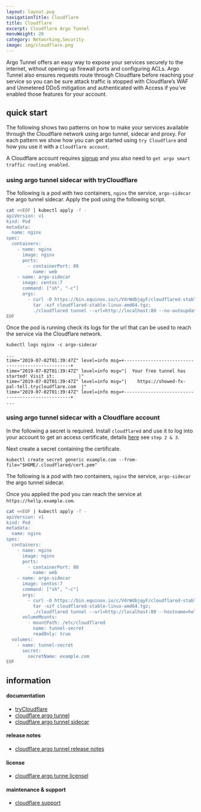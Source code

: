 ```yaml
---
layout: layout.pug
navigationTitle: Cloudflare
title: Cloudflare
excerpt: Cloudflare Argo Tunnel
menuWeight: 20
category: Networking,Security
image: img/cloudflare.png
---
```


Argo Tunnel offers an easy way to expose your services securely to the internet, without opening up firewall ports and configuring ACLs. Argo Tunnel also ensures requests route through Cloudflare before reaching your service so you can be sure attack traffic is stopped with Cloudflare’s WAF and Unmetered DDoS mitigation and authenticated with Access if you’ve enabled those features for your account.


## quick start

The following shows two patterns on how to make your services available through the Cloudflare network using argo tunnel, sidecar and proxy. For each pattern we show how you can get started using `try Cloudflare` and how you use it with a `Cloudflare account`.

A Cloudflare account requires [signup](https://dash.cloudflare.com/sign-up) and you also need to `get argo smart traffic routing enabled`.


### using argo tunnel sidecar with tryCloudflare

The following is a pod with two containers, `nginx` the service, `argo-sidecar` the argo tunnel sidecar. Apply the pod using the following script.

```sh
cat <<EOF | kubectl apply -f -
apiVersion: v1
kind: Pod
metadata:
  name: nginx
spec:
  containers:
    - name: nginx
      image: nginx
      ports:
        - containerPort: 80
          name: web
    - name: argo-sidecar
      image: centos:7
      command: ["sh", "-c"]
      args:
        - curl -O https://bin.equinox.io/c/VdrWdbjqyF/cloudflared-stable-linux-amd64.tgz;
          tar -xzf cloudflared-stable-linux-amd64.tgz;
          ./cloudflared tunnel --url=http://localhost:80 --no-autoupdate;
EOF
```

Once the pod is running check its logs for the url that can be used to reach the service via the Cloudflare network.

```
kubectl logs nginx -c argo-sidecar

...
time="2019-07-02T01:39:47Z" level=info msg=+--------------------------------------------------+
time="2019-07-02T01:39:47Z" level=info msg="|  Your free tunnel has started! Visit it:         |"
time="2019-07-02T01:39:47Z" level=info msg="|    https://showed-fx-pal-tell.trycloudflare.com  |"
time="2019-07-02T01:39:47Z" level=info msg=+--------------------------------------------------+
...
```

### using argo tunnel sidecar with a Cloudflare account

In the following a secret is required. Install `cloudflared` and use it to log into your account to get an access certificate, details [here](https://developers.cloudflare.com/argo-tunnel/quickstart/) see `step 2 & 3`.

Next create a secret containing the certificate.
```
kubectl create secret generic example.com --from-file="$HOME/.cloudflared/cert.pem"
```

The following is a pod with two containers, `nginx` the service, `argo-sidecar` the argo tunnel sidecar.

Once you applied the pod you can reach the service at `https://hellp.example.com`.

```sh
cat <<EOF | kubectl apply -f -
apiVersion: v1
kind: Pod
metadata:
  name: nginx
spec:
  containers:
    - name: nginx
      image: nginx
      ports:
        - containerPort: 80
          name: web
    - name: argo-sidecar
      image: centos:7
      command: ["sh", "-c"]
      args:
        - curl -O https://bin.equinox.io/c/VdrWdbjqyF/cloudflared-stable-linux-amd64.tgz;
          tar -xzf cloudflared-stable-linux-amd64.tgz;
          ./cloudflared tunnel --url=http://localhost:80 --hostname=hello.example.com --origincert=/etc/cloudflared/cert.pem --no-autoupdate;
      volumeMounts:
        - mountPath: /etc/cloudflared
          name: tunnel-secret
          readOnly: true
  volumes:
    - name: tunnel-secret
      secret:
        secretName: example.com
EOF
```

## information

#### documentation

* [tryCloudflare](https://developers.cloudflare.com/argo-tunnel/trycloudflare/)
* [cloudflare argo tunnel](https://developers.cloudflare.com/argo-tunnel/quickstart/)
* [cloudflare argo tunnel sidecar](https://developers.cloudflare.com/argo-tunnel/reference/sidecar/)

#### release notes

* [cloudflare argo tunnel release notes](https://developers.cloudflare.com/argo-tunnel/release-notes/)

#### license

* [cloudflare argo tunne licensel](https://developers.cloudflare.com/argo-tunnel/license/)

#### maintenance & support

* [cloudflare support](https://support.cloudflare.com/hc/en-us)
